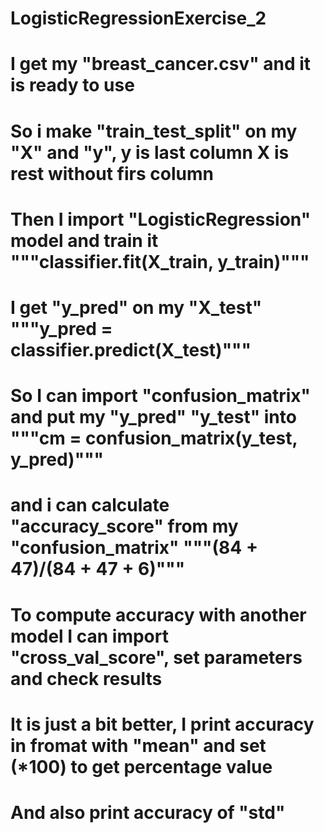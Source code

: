 # LogisticRegressionExercise_2
# I get my "breast_cancer.csv" and it is ready to use
# So i make "train_test_split" on my "X" and "y", y is last column X is rest without firs column
# Then I import "LogisticRegression" model and train it """classifier.fit(X_train, y_train)"""
# I get "y_pred" on my "X_test" """y_pred = classifier.predict(X_test)""" 
# So I can import "confusion_matrix" and put my "y_pred" "y_test" into """cm = confusion_matrix(y_test, y_pred)"""
# and i can calculate "accuracy_score" from my "confusion_matrix" """(84 + 47)/(84 + 47 + 6)"""
# To compute accuracy with another model I can import "cross_val_score", set parameters and check results
# It is just a bit better, I print accuracy in fromat with "mean" and set (*100) to get percentage value
# And also print accuracy of "std"
